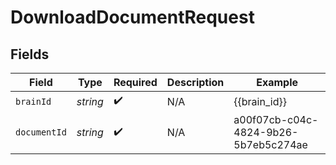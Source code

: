 # DownloadDocumentRequest


## Fields

| Field                                | Type                                 | Required                             | Description                          | Example                              |
| ------------------------------------ | ------------------------------------ | ------------------------------------ | ------------------------------------ | ------------------------------------ |
| `brainId`                            | *string*                             | :heavy_check_mark:                   | N/A                                  | {{brain_id}}                         |
| `documentId`                         | *string*                             | :heavy_check_mark:                   | N/A                                  | a00f07cb-c04c-4824-9b26-5b7eb5c274ae |